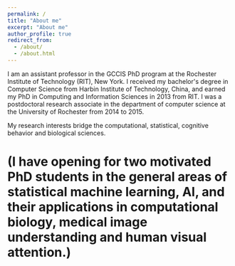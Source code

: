 ```yaml
---
permalink: /
title: "About me"
excerpt: "About me"
author_profile: true
redirect_from: 
  - /about/
  - /about.html
---
```


I am an assistant professor in the GCCIS PhD program at the Rochester Institute of Technology (RIT), New York. I received my bachelor's degree in Computer Science from Harbin Institute of Technology, China, and earned my PhD in Computing and Information Sciences in 2013 from RIT. I was a postdoctoral research associate in the department of computer science at the University of Rochester from 2014 to 2015. 

My research interests bridge the computational, statistical, cognitive behavior and biological sciences.  

# (I have opening for two motivated PhD students in the general areas of statistical machine learning, AI, and their applications in computational biology, medical image understanding and human visual attention.) 
